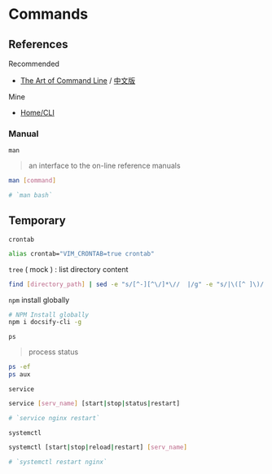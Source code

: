 # Commands

## References

Recommended

- [The Art of Command Line](https://github.com/jlevy/the-art-of-command-line/blob/master/README.md) / [中文版](https://github.com/jlevy/the-art-of-command-line/blob/master/README-zh.md)

Mine

- [Home/CLI](README.md#cli)

### Manual

`man`

> an interface to the on-line reference manuals

```bash
man [command]

# `man bash`
```


## Temporary

`crontab`

```bash
alias crontab="VIM_CRONTAB=true crontab"
```

`tree` ( mock ) : list directory content

```bash
find [directory_path] | sed -e "s/[^-][^\/]*\//  |/g" -e "s/|\([^ ]\)/|── \1/"
```

`npm` install globally

```bash
# NPM Install globally
npm i docsify-cli -g
```

`ps`

> process status

```bash
ps -ef
ps aux
```

`service`

```bash
service [serv_name] [start|stop|status|restart]

# `service nginx restart`
```

`systemctl`

```bash
systemctl [start|stop|reload|restart] [serv_name]

# `systemctl restart nginx`
```
